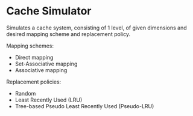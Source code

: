 # Cache Simulator
Simulates a cache system, consisting of 1 level, of given dimensions and desired mapping scheme and replacement policy.

Mapping schemes:
- Direct mapping
- Set-Associative mapping
- Associative mapping

Replacement policies:
- Random 
- Least Recently Used (LRU)
- Tree-based Pseudo Least Recently Used (Pseudo-LRU)
